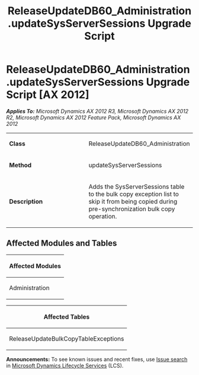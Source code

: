 ﻿---
title: ReleaseUpdateDB60_Administration.updateSysServerSessions Upgrade Script
TOCTitle: ReleaseUpdateDB60_Administration.updateSysServerSessions Upgrade Script
ms:assetid: f299cc1c-7a0a-729e-b20a-80f06f7ec9b3
ms:mtpsurl: https://msdn.microsoft.com/en-us/library/JJ737469(v=AX.60)
ms:contentKeyID: 49712163
ms.date: 05/18/2015
mtps_version: v=AX.60
---

# ReleaseUpdateDB60\_Administration.updateSysServerSessions Upgrade Script [AX 2012]


_**Applies To:** Microsoft Dynamics AX 2012 R3, Microsoft Dynamics AX 2012 R2, Microsoft Dynamics AX 2012 Feature Pack, Microsoft Dynamics AX 2012_

<table>
<colgroup>
<col style="width: 50%" />
<col style="width: 50%" />
</colgroup>
<tbody>
<tr class="odd">
<td><p><strong>Class</strong></p></td>
<td><p>ReleaseUpdateDB60_Administration</p></td>
</tr>
<tr class="even">
<td><p><strong>Method</strong></p></td>
<td><p>updateSysServerSessions</p></td>
</tr>
<tr class="odd">
<td><p><strong>Description</strong></p></td>
<td><p>Adds the SysServerSessions table to the bulk copy exception list to skip it from being copied during pre-synchronization bulk copy operation.</p></td>
</tr>
</tbody>
</table>


## Affected Modules and Tables

<table>
<colgroup>
<col style="width: 100%" />
</colgroup>
<thead>
<tr class="header">
<th><p>Affected Modules</p></th>
</tr>
</thead>
<tbody>
<tr class="odd">
<td><p>Administration</p></td>
</tr>
</tbody>
</table>


<table>
<colgroup>
<col style="width: 100%" />
</colgroup>
<thead>
<tr class="header">
<th><p>Affected Tables</p></th>
</tr>
</thead>
<tbody>
<tr class="odd">
<td><p>ReleaseUpdateBulkCopyTableExceptions</p></td>
</tr>
</tbody>
</table>

  
**Announcements:** To see known issues and recent fixes, use [Issue search](http://go.microsoft.com/fwlink/?linkid=389258) in [Microsoft Dynamics Lifecycle Services](http://go.microsoft.com/fwlink/?linkid=306505) (LCS).


